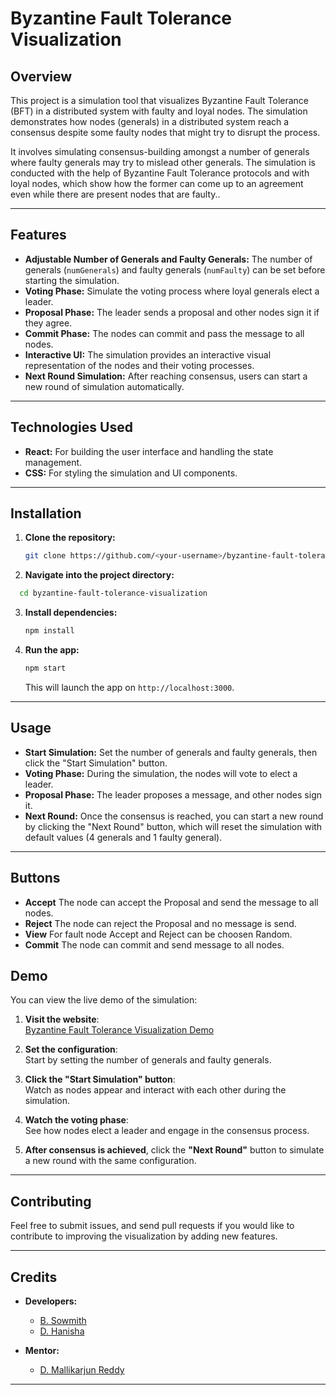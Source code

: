 

# Byzantine Fault Tolerance Visualization

## Overview

This project is a simulation tool that visualizes Byzantine Fault Tolerance (BFT) in a distributed system with faulty and loyal nodes. The simulation demonstrates how nodes (generals) in a distributed system reach a consensus despite some faulty nodes that might try to disrupt the process.

It involves simulating consensus-building amongst a number of generals where faulty generals may try to mislead other generals. The simulation is conducted with the help of Byzantine Fault Tolerance protocols and with loyal nodes, which show how the former can come up to an agreement even while there are present nodes that are faulty..

---

## Features

- **Adjustable Number of Generals and Faulty Generals:** The number of generals (`numGenerals`) and faulty generals (`numFaulty`) can be set before starting the simulation.
- **Voting Phase:** Simulate the voting process where loyal generals elect a leader.
- **Proposal Phase:** The leader sends a proposal and other nodes sign it if they agree.
- **Commit Phase:** The nodes can commit and pass the message to all nodes.
- **Interactive UI:** The simulation provides an interactive visual representation of the nodes and their voting processes.
- **Next Round Simulation:** After reaching consensus, users can start a new round of simulation automatically.
  
---

## Technologies Used

- **React:** For building the user interface and handling the state management.
- **CSS:** For styling the simulation and UI components.

---

## Installation

1. **Clone the repository:**

   ```bash
   git clone https://github.com/<your-username>/byzantine-fault-tolerance-visualization.git
   ```

2. **Navigate into the project directory:**

  ```bash
    cd byzantine-fault-tolerance-visualization
   ```

3. **Install dependencies:**

   ```bash
   npm install
   ```

4. **Run the app:**

   ```bash
   npm start
   ```

   This will launch the app on `http://localhost:3000`.

---

## Usage

- **Start Simulation:** Set the number of generals and faulty generals, then click the "Start Simulation" button.
- **Voting Phase:** During the simulation, the nodes will vote to elect a leader.
- **Proposal Phase:** The leader proposes a message, and other nodes sign it.
- **Next Round:** Once the consensus is reached, you can start a new round by clicking the "Next Round" button, which will reset the simulation with default values (4 generals and 1 faulty general).

---
## Buttons
- **Accept** The node can accept the Proposal and send the message to all nodes.
- **Reject** The node can reject the Proposal and no message is send.
- **View** For fault node Accept and Reject can be choosen Random.
- **Commit** The node can commit and send message to all nodes.

## Demo

You can view the live demo of the simulation:

1. **Visit the website**:  
   [Byzantine Fault Tolerance Visualization Demo](https://pbft-visualization.netlify.app/)

2. **Set the configuration**:  
   Start by setting the number of generals and faulty generals.

3. **Click the "Start Simulation" button**:  
   Watch as nodes appear and interact with each other during the simulation.

4. **Watch the voting phase**:  
   See how nodes elect a leader and engage in the consensus process.

5. **After consensus is achieved**, click the **"Next Round"** button to simulate a new round with the same configuration.

---

## Contributing

Feel free to submit issues, and send pull requests if you would like to contribute to improving the visualization by adding new features.

---

## Credits

- **Developers:**
  - [B. Sowmith](https://www.linkedin.com/in/sowmith-balabhadra/)
  - [D. Hanisha](https://www.linkedin.com/in/duvvuri-hanisha-a0b376269/)

- **Mentor:**
  - [D. Mallikarjun Reddy](https://www.linkedin.com/in/mallikarjun-reddy-dorsala-12533663/)

---


